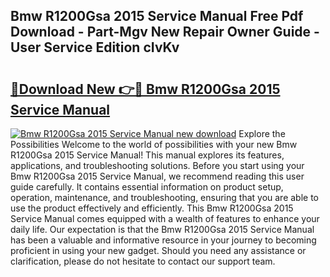## Bmw R1200Gsa 2015 Service Manual Free Pdf Download - Part-Mgv New Repair Owner Guide - User Service Edition cIvKv

# <h2><a href="http://bc46810.oget.top/?id=Bmw+R1200Gsa+2015+Service+Manual">🔗Download New 👉🔴 Bmw R1200Gsa 2015 Service Manual</a></h2>

[![Bmw R1200Gsa 2015 Service Manual new download](https://i.imgur.com/5g1atiW.png)](http://bc46810.oget.top/?id=Bmw+R1200Gsa+2015+Service+Manual)
Explore the Possibilities Welcome to the world of possibilities with your new Bmw R1200Gsa 2015 Service Manual! This manual explores its features, applications, and troubleshooting solutions. Before you start using your Bmw R1200Gsa 2015 Service Manual, we recommend reading this user guide carefully. It contains essential information on product setup, operation, maintenance, and troubleshooting, ensuring that you are able to use the product effectively and efficiently. This Bmw R1200Gsa 2015 Service Manual comes equipped with a wealth of features to enhance your daily life. Our expectation is that the Bmw R1200Gsa 2015 Service Manual has been a valuable and informative resource in your journey to becoming proficient in using your new gadget. Should you need any assistance or clarification, please do not hesitate to contact our support team.
